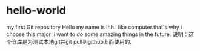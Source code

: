 # hello-world
my first Git repository
Hello my name is lhh.i like computer.that's why i choose this major ,i want to do some amazing things in the future.
说明：这个仓库是为测试本地git并git pull到github上而使用的.


